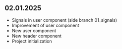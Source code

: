 ## 02.01.2025
- Signals in user component (side branch 01_signals)
- Improvement of user component
- New user component
- New header component
- Project initialization
